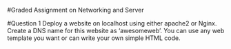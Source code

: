 #Graded Assignment on Networking and Server

#Question 1
Deploy a website on localhost using either apache2 or Nginx. Create a DNS name for this website as ‘awesomeweb’. You can use any web template you want or can write your own simple HTML code.
